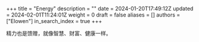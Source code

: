 +++
title = "Energy"
description = ""
date = 2024-01-20T17:49:12Z
updated = 2024-02-01T11:24:01Z
weight = 0
draft = false
aliases = []
authors = ["Elowen"]
in_search_index = true
+++

精力也是馈赠，就像智慧、财富、健康一样。

